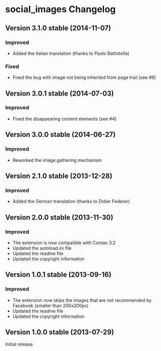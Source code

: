 social_images Changelog
=======================

Version 3.1.0 stable (2014-11-07)
---------------------------------

### Improved
- Added the Italian translation (thanks to Paolo Battistella)

### Fixed
- Fixed the bug with image not being inherited from page trail (see #6)

Version 3.0.1 stable (2014-07-03)
---------------------------------

### Improved
- Fixed the disappearing content elements (see #4)


Version 3.0.0 stable (2014-06-27)
---------------------------------

### Improved
- Reworked the image gathering mechanism


Version 2.1.0 stable (2013-12-28)
---------------------------------

### Improved
- Added the German translation (thanks to Didier Federer)


Version 2.0.0 stable (2013-11-30)
---------------------------------

### Improved
- The extension is now compatible with Contao 3.2
- Updated the autoload.ini file
- Updated the readme file
- Updated the copyright information


Version 1.0.1 stable (2013-09-16)
---------------------------------

### Improved
- The extension now skips the images that are not recommended by Facebook (smaller than 200x200px)
- Updated the readme file
- Updated the copyright information


Version 1.0.0 stable (2013-07-29)
---------------------------------

Initial release.